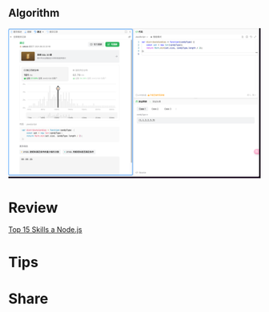 ## Algorithm
![fengpupu-2023-12-24-lc](../../../images/temp/fengpu-2024-06-02-lc.png)

# Review
[Top 15 Skills a Node.js ](https://medium.com/@aniketchanana/top-15-skills-a-node-js-developer-must-master-in-2024-087621e11c1b)

# Tips


# Share
